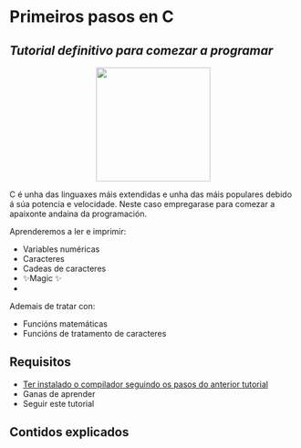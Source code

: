 # Primeiros pasos en C
## _Tutorial definitivo para comezar a programar_

<p align="center"> <img width="200" height="200" src="https://avatars.githubusercontent.com/u/87182741?v=4"> </p>

C é unha das linguaxes máis extendidas e unha das máis populares debido á súa 
potencia e velocidade. Neste caso empregarase para comezar a apaixonte andaina 
da programación.

Aprenderemos a ler e imprimir:
- Variables numéricas
- Caracteres
- Cadeas de caracteres
- ✨Magic ✨
- 
Ademais de tratar con:
- Funcións matemáticas
- Funcións de tratamento de caracteres

## Requisitos

- [Ter instalado o compilador seguindo os pasos do anterior tutorial](https://github.com/HackingAllYT/configure-c-compiler "Curso previo")
- Ganas de aprender
- Seguir este tutorial

## Contidos explicados
